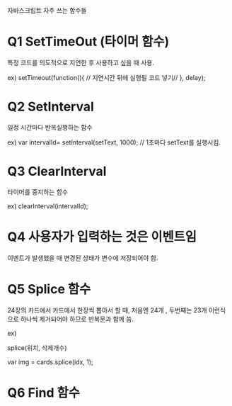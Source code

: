 자바스크립트 자주 쓰는 함수들 

<h1> Q1 SetTimeOut (타이머 함수) </h1>

특정 코드를 의도적으로 지연한 후 사용하고 싶을 때 사용.

ex)
setTimeout(function(){ // 지연시간 뒤에 실행될 코드 넣기// }, delay);


<h1> Q2 SetInterval </h1>

일정 시간마다 반복실행하는 함수

ex)
var intervalId= setInterval(setText, 1000); // 1초마다 setText를 실행시킴. 

<h1> Q3 ClearInterval </h1>

타이머를 중지하는 함수 

ex) 
clearInterval(intervalId);


<h1> Q4 사용자가 입력하는 것은 이벤트임 </h1>

이벤트가 발생했을 때 변경된 상태가 변수에 저장되어야 함. 

<h1> Q5 Splice 함수 </h1>

24장의 카드에서  카드에서 한장씩 뽑아서 할 때, 처음엔 24개 , 두번째는 23개 이런식으로 하나씩 제거되어야 하므로 반복문과 함께 씀. 

ex) 

splice(위치, 삭제개수)

var img = cards.splice(idx, 1);

<h1> Q6 Find 함수 </h1> 


